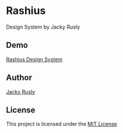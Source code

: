 # Rashius

Design System by Jacky Rusly

## Demo

[Rashius Design System](https://rashius.vercel.app/)

## Author

[Jacky Rusly](https://www.jackyrusly.web.id)

## License

This project is licensed under the [MIT License](https://opensource.org/licenses/MIT)
